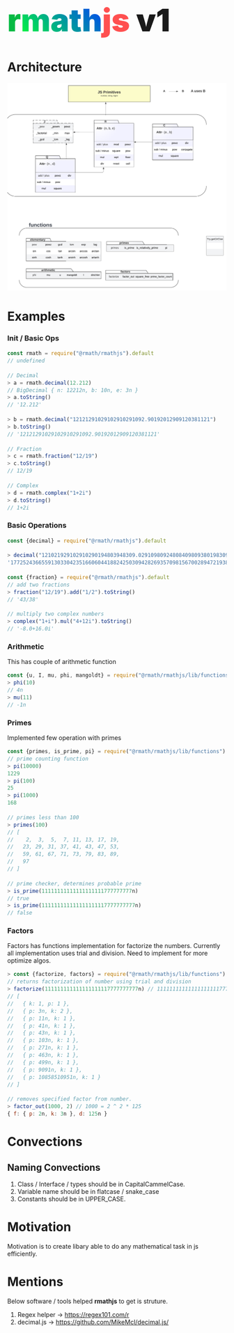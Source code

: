 <style>
  .title {
    font-size: 72px;
    font-weight: 900;
  }

  .title-name {
    background: -webkit-linear-gradient(45deg, #00ff36, #003aff);
    -webkit-background-clip: text;
    -webkit-text-fill-color: transparent;
  }

  .title-initial {
    color: #07ba44 !important;
  }

  .title-ext {
    color: #ff5050 !important;
  }
</style>

<h1 class = "title">
  <span class="title-initial">r</span><span class="title-name">math</span><span class="title-ext">js</span>
  v1
</h1>



# Architecture
![rmathjs-components](./docs/img/rmathjs.png)

# Examples
### Init / Basic Ops
```javascript
const rmath = require("@rmath/rmathjs").default
// undefined

// Decimal
> a = rmath.decimal(12.212)
// BigDecimal { n: 12212n, b: 10n, e: 3n }
> a.toString()
// '12.212'

> b = rmath.decimal("12121291029102910291092.90192012909120381121")
> b.toString()
// '12121291029102910291092.90192012909120381121'

// Fraction
> c = rmath.fraction("12/19")
> c.toString()
// 12/19

// Complex 
> d = rmath.complex("1+2i")
> d.toString()
// 1+2i
```
### Basic Operations
``` javascript
const {decimal} = require("@rmath/rmathjs").default

> decimal("121021929102910290194803948309.02910980924808409809380198309810923810928").powz(3).toString()
'1772524366559130330423516606044188242503094282693570981567002894721938643539260475274094.63818437406854206813360000829142'

const {fraction} = require("@rmath/rmathjs").default
// add two fractions
> fraction("12/19").add("1/2").toString()
// '43/38'

// multiply two complex numbers
> complex("1+i").mul("4+12i").toString()
// '-8.0+16.0i'
```
### Arithmetic
This has couple of arithmetic function
```javascript
const {u, I, mu, phi, mangoldt} = require("@rmath/rmathjs/lib/functions").default.arithmetic
> phi(10)
// 4n
> mu(11)
// -1n
```
### Primes
Implemented few operation with primes
```javascript
const {primes, is_prime, pi} = require("@rmath/rmathjs/lib/functions").default.primes
// prime counting function
> pi(10000)
1229
> pi(100)
25
> pi(1000)
168

// primes less than 100
> primes(100)
// [
//    2,  3,  5,  7, 11, 13, 17, 19,
//   23, 29, 31, 37, 41, 43, 47, 53,
//   59, 61, 67, 71, 73, 79, 83, 89,
//   97
// ]

// prime checker, determines probable prime
> is_prime(11111111111111111111777777777n)
// true
> is_prime(111111111111111111117777777777n)
// false
```

### Factors
Factors has functions implementation for factorize the numbers. Currently all implementation uses trial and division. Need to implement for more optimize algos.
```javascript
> const {factorize, factors} = require("@rmath/rmathjs/lib/functions").default.factors
// returns factorization of number using trial and division
> factorize(111111111111111111117777777777n) // 111111111111111111117777777777 = 1 * 3 ^ 2 * 11 * 41 * 43 * 103 * 271 * 463 * 499 * 9091 * 10858510951
// [
//   { k: 1, p: 1 },
//   { p: 3n, k: 2 },
//   { p: 11n, k: 1 },
//   { p: 41n, k: 1 },
//   { p: 43n, k: 1 },
//   { p: 103n, k: 1 },
//   { p: 271n, k: 1 },
//   { p: 463n, k: 1 },
//   { p: 499n, k: 1 },
//   { p: 9091n, k: 1 },
//   { p: 10858510951n, k: 1 }
// ]

// removes specified factor from number. 
> factor_out(1000, 2) // 1000 = 2 ^ 2 * 125
{ f: { p: 2n, k: 3n }, d: 125n }
```


# Convections
## Naming Convections
1. Class / Interface / types should be in CapitalCammelCase.
2. Variable name should be in flatcase / snake_case
3. Constants should be in UPPER_CASE.

# Motivation
Motivation is to create libary able to do any mathematical task in js efficiently.

# Mentions
Below software / tools helped **rmathjs** to get is struture.
1. Regex helper -> https://regex101.com/r
2. decimal.js -> https://github.com/MikeMcl/decimal.js/